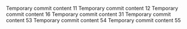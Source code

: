 Temporary commit content 11
Temporary commit content 12
Temporary commit content 16
Temporary commit content 31
Temporary commit content 53
Temporary commit content 54
Temporary commit content 55
